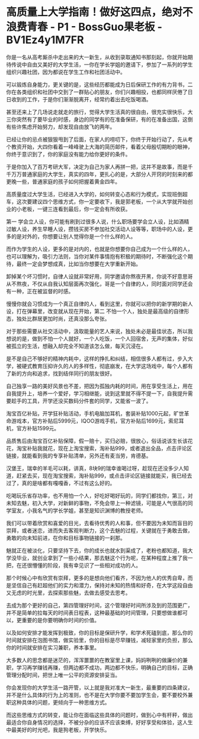 # 高质量上大学指南！做好这四点，绝对不浪费青春 - P1 - BossGuo果老板 - BV1Ez4y1M7FR

你是一名从高考厮杀中走出来的大一新生，从收到录取通知书那刻起，你就开始期待传说中自由又美好的大学生活，一你在学长学姐的邀请下，参加了一系列的学生组织兴趣社团，因为都说在学生工作和社团活动中。

可以锻炼自身能力，更关键的是，这些经历都能成为日后保研工作的有力背书，二你在各类组织和社团中交到了一群贴心的朋友，你们兴趣相投，也都同样厌倦了日日收到的工作，于是你们渐渐脱离开，经常约着出去吃饭喝酒。

甚至还来上了几场说走就走的旅行，觉得大学生活真的很自由，很充实很快乐，大三你突然有了要毕业的时感，身边的同学有的在准备保研，有的在准备出国，这倒有些许焦虑开始努力，却发现自由放飞的两年。

已经让你的忌点被狠狠甩到了后面，在家人的唠叨下，你终于开始行动了，先从考个教资开始，大四你看着一峰峰驶上大海的简历邮件，看着父母殷切期盼的眼神，你终于意识到了，你的家庭没有能力给你更好的条件。

于是你加入了百万考研大军，决定为自己为家人再拼一把，这并不是故事，而是千千万万普通家庭的大学生，真实的四年，更扎心的是，大部分人开窍的时刻来的都更晚一些，普通家庭的孩子如何把握着黄金四年。

高质量度过大学生活，已经进入大学的，如何转变心态和行为模式，实现班倒超车，这次要建议四个思维方式，你一定要收下，我是郭老板，一个从大学就开始创业的小老板，一键三连看到最后，你一定会有所收获。

第一 学会立人设，你可能有刷到过很多人说，什么职场要学会立人设，比如酒精过敏人设，养生早睡人设，攒钱买房不参加社交活动人设等等，职场中的人设，更多的是对外的，你想要让别人觉得你是一个什么样的人。

而作为学生的人设，更多的是对内的，也就是你想要你自己成为一个什么样的人，也可以理解为，吸引力法则，当你对某件事情抱有积极的期待时，不断强化这个期待，最终一定会梦想成真，比如当你想要在大学重新开始。

卸掉某个坏习惯时，自律人设就非常好用，同学邀请你熬夜开黑，你说不好意思哥从不熬夜，不仅从自我认知层面再次强化，哥是一个自律的人，同时面对同学还会有一种，正在被监督的时感。

慢慢你就会习惯成为一个真正自律的人，看到这里，你就可以把你的新学期的新人设，打在弹幕里，改变就从现在开始，第二 不怕一个人，独处是最高级的自律形态，独处比群居更加时尚，还真没那么夸张。

对于那些需要从社交活动中，汲取能量的艺人来说，独处未必是最佳状态，所以我想说的是，做到不怕一个人就好，一个人吃饭，一个人回宿舍，无声的集体，好似被孤立的生活，想融入却完全不知道该怎么做，每天沉浸在。

是不是自己不够好的精神内耗中，这样的挣扎和纠结，相信很多人都有过，步入大学，被硬式教育压抑许久的人的多样性，彻底崩发，在大学这场戏中，每个人都有了新的方向和追求，找到结伴同行的朋友很好。

自己独享一路的美好风景也不差，把因为孤独内耗的时间，用在享受生活上，用在自我提升上，培养一个爱好，学习相继能，说到这里就不得不提一下，自我提升需要趁手的工具，开学还没买数码分件套的同学，又能省一波了。

淘宝百亿补贴，开学狂补贴活动，手机电脑加耳机，套装补贴1000元起，旷世革命游戏本，官方补贴后5999元，IQOO游戏手机，官方补贴后1699元，索尼耳机，官方补贴1599元。

品质售后由淘宝百亿补贴保障，假一赔十，买归必赔，很放心，俗话说该生长该花花，淘宝补贴我就花，现在上淘宝搜索，淘补贴999，或者退出全品，点击评论区链接，就能看到我的专享补贴清单，另外还有麦当劳，肯德基。

汉堡王，瑞幸的羊毛可以耗，讲真，8块9的瑞幸谁喝过呀，趁现在还没多少人知道，赶紧去买，现在淘宝搜索，淘补贴999，或点击评论区链接就能买，我已经去过了，真的是啥都有嘎嘎香，不过有这么好的。

吃喝玩乐省存功率，也不用怕一个人，好吃好喝好玩的，同学们都找你，第三，对未知去魅，初入大学，对新鲜的事物，不免会带上一种滤镜，可能是人气很高的同学室友，小我名气的学长学姐，甚至是知识渊博的教授老师。

我们可以带着欣赏和喜爱的目光，去看待优秀的人和事，但不要因为未知而盲目的崇拜，或者迷恋，进而失去客观判断力，这个去魅的过程，关键就在于勇敢去做，勇敢的向未知前进，在你和目标事物链接的一刹那。

魅就正在被淡化，只要坚持下去，你的成长也就水到渠成了，老粉也都知道，我大学没毕业，就创业拿到了一些小结果，那去魅这个行为呢，在某种程度上推了我一把，在还很懵懂的阶段，我有幸见识了一些相对成功的人。

那个时候心中有欣赏有崇拜，更多的是想向他们看齐，不因为他人的优秀自卑，而是坚信自己有赶超他们的实力和潜力，保持对未知的热情和好奇，在大学这段自由又无虑的时光里，去探索那些魅，去做去感受去思考。

去成为那个更好的自己，第四管理好时间，这个管理好时间所涉及到的范围更广，并不是简单的拉每天的时间表日程表，这种最基础的时间管理，只要想做谁都可以，更重要的是你要明确你时间的价值。

以及如何安排才能发挥到极致，你的目标是保研升学，和学术死磕到底，那么你的时间就安排在泡图书馆，做实验里，你的目标是尽早赚钱，减轻家里的负担，那么你的时间就安排在实习兼职，养本事里。

大多数人的思念都是迷茫的，浑浑噩噩的在教室里上课，妈妈咧咧的做廉价的兼职，学习再学赚钱再赚，但两边都不成功，两边都不快乐，明确自己的目标，正确管理分配时间，把世上唯一公平的资源安排妥当。

你会发现你的大学生活一路开管，以上就是我对准大一新生，最重要的四条建议，并不是什么具体的行为上的准则，也不是在大学你要不要加学生会，要不要校外兼职这种具体的问题，更倾向于一种思维方式。

而这些思维方式的转变，能让你在面临这些具体的问题时，做到心中有杆秤，做出最适合你自身情况的选择，不被分杂的应该不应该束缚，好好享受和体验，这人生中最美好的时光吧，我是狗老板，开学快乐。


